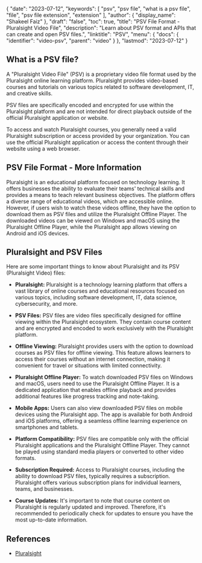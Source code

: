 {
  "date": "2023-07-12",
  "keywords": [
    "psv",
    "psv file",
    "what is a psv file",
    "file",
    "psv file extension",
    "extension"
  ],
  "author": {
    "display_name": "Shakeel Faiz"
  },
  "draft": "false",
  "toc": true,
  "title": "PSV File Format - Pluralsight Video File",
  "description": "Learn about PSV format and APIs that can create and open PSV files.",
  "linktitle": "PSV",
  "menu": {
    "docs": {
      "identifier": "video-psv",
      "parent": "video"
    }
  },
  "lastmod": "2023-07-12"
}

## What is a PSV file?

A "Pluralsight Video File" (PSV) is a proprietary video file format used by the Pluralsight online learning platform. Pluralsight provides video-based courses and tutorials on various topics related to software development, IT, and creative skills.

PSV files are specifically encoded and encrypted for use within the Pluralsight platform and are not intended for direct playback outside of the official Pluralsight application or website.

To access and watch Pluralsight courses, you generally need a valid Pluralsight subscription or access provided by your organization. You can use the official Pluralsight application or access the content through their website using a web browser.

## PSV File Format - More Information 

Pluralsight is an educational platform focused on technology learning. It offers businesses the ability to evaluate their teams' technical skills and provides a means to teach relevant business objectives. The platform offers a diverse range of educational videos, which are accessible online. However, if users wish to watch these videos offline, they have the option to download them as PSV files and utilize the Pluralsight Offline Player. The downloaded videos can be viewed on Windows and macOS using the Pluralsight Offline Player, while the Pluralsight app allows viewing on Android and iOS devices.

## Pluralsight and PSV Files

Here are some important things to know about Pluralsight and its PSV (Pluralsight Video) files:

- **Pluralsight:** Pluralsight is a technology learning platform that offers a vast library of online courses and educational resources focused on various topics, including software development, IT, data science, cybersecurity, and more.

- **PSV Files:** PSV files are video files specifically designed for offline viewing within the Pluralsight ecosystem. They contain course content and are encrypted and encoded to work exclusively with the Pluralsight platform.

- **Offline Viewing:** Pluralsight provides users with the option to download courses as PSV files for offline viewing. This feature allows learners to access their courses without an internet connection, making it convenient for travel or situations with limited connectivity.

- **Pluralsight Offline Player:** To watch downloaded PSV files on Windows and macOS, users need to use the Pluralsight Offline Player. It is a dedicated application that enables offline playback and provides additional features like progress tracking and note-taking.

- **Mobile Apps:** Users can also view downloaded PSV files on mobile devices using the Pluralsight app. The app is available for both Android and iOS platforms, offering a seamless offline learning experience on smartphones and tablets.

- **Platform Compatibility:** PSV files are compatible only with the official Pluralsight applications and the Pluralsight Offline Player. They cannot be played using standard media players or converted to other video formats.

- **Subscription Required:** Access to Pluralsight courses, including the ability to download PSV files, typically requires a subscription. Pluralsight offers various subscription plans for individual learners, teams, and businesses.

- **Course Updates:** It's important to note that course content on Pluralsight is regularly updated and improved. Therefore, it's recommended to periodically check for updates to ensure you have the most up-to-date information.

## References
* [Pluralsight](https://en.wikipedia.org/wiki/Pluralsight)
